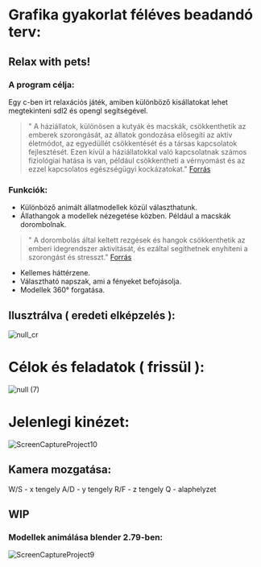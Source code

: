 # Grafika gyakorlat féléves beadandó terv:
## Relax with pets!

### A program célja:
Egy c-ben írt relaxációs játék, amiben különböző kisállatokat lehet megtekinteni sdl2 és opengl segítségével.
> " A háziállatok, különösen a kutyák és macskák, csökkenthetik az emberek szorongását, az állatok gondozása elősegíti az aktív életmódot, az egyedüllét csökkentését és  a társas kapcsolatok fejlesztését. Ezen kívül a háziállatokkal való kapcsolatnak számos fiziológiai hatása is van, például csökkentheti a vérnyomást és az ezzel  kapcsolatos egészségügyi kockázatokat." [Forrás](https://newsinhealth.nih.gov/2018/02/power-pets)

### Funkciók:
- Különböző animált állatmodellek közül választhatunk.
- Állathangok a modellek nézegetése közben. Például a macskák dorombolnak.
>  " A dorombolás által keltett rezgések és hangok csökkenthetik az emberi idegrendszer aktivitását, és ezáltal segíthetnek enyhíteni a szorongást és stresszt." [Forrás](https://archiecat.com/cat-purring-benefits/)
- Kellemes háttérzene.
- Választható napszak, ami a fényeket befojásolja.
- Modellek 360° forgatása.

## Ilusztrálva ( eredeti elképzelés ):
![null_cr](https://user-images.githubusercontent.com/15244649/234325775-7a31fd5a-cba0-4b49-9b7a-8157849109e2.png)


# Célok és feladatok ( frissül ):


![null (7)](https://github.com/Bandita69/HZS05VGRAFgyak/assets/15244649/fcaf0eb8-b833-436d-ba53-0c576fab13ff)





# Jelenlegi kinézet:

![ScreenCaptureProject10](https://github.com/Bandita69/HZS05VGRAFgyak/assets/15244649/bf8587ae-bb45-4233-8574-c1e2b7eec1db)



## Kamera mozgatása:
W/S - x tengely
A/D - y tengely
R/F - z tengely
Q - alaphelyzet

## WIP

### Modellek animálása blender 2.79-ben:

![ScreenCaptureProject9](https://user-images.githubusercontent.com/15244649/236272037-aebbeffb-7177-45b5-b8ec-e949037bcf6c.gif)

